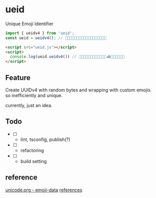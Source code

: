 # ueid

Unique Emoji Identifier

```ts
import { ueidv4 } from 'ueid';
const ueid = ueidv4(); // 🚃🌼🍏🚨🔗🌳🌷🔗🌇😚🔗🍋🎋🏡🍒🌄🍋🎃
```

```html
<script src="ueid.js"></script>
<script>
  console.log(ueid.ueidv4()) // 🏃🌻🎅🍮🍃🔗🚒🚱🔗🚻🚄🔗🚑🏒🚚🚞🍻🚧🌺
</script>

```
## Feature

Create UUIDv4 with random bytes and wrapping with custom emojis.  
so inefficiently and unique.

currently, just an idea.


## Todo

- [ ] - lint, tsconfig, publish(?)
- [ ] - refactoring
- [ ] - build setting

## reference

[unicode.org - emoji-data](http://www.unicode.org/Public/emoji/1.0/emoji-data.txt)
[references](./references/)
